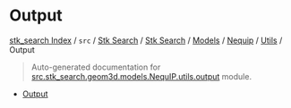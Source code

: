 # Output

[stk_search Index](../../../../../../README.md#stk_search-index) / `src` / [Stk Search](../../../../index.md#stk-search) / [Stk Search](../../../../index.md#stk-search) / [Models](../../index.md#models) / [Nequip](../index.md#nequip) / [Utils](./index.md#utils) / Output

> Auto-generated documentation for [src.stk_search.geom3d.models.NequIP.utils.output](https://github.com/mohammedazzouzi15/STK_search/blob/main/src/stk_search/geom3d/models/NequIP/utils/output.py) module.
- [Output](#output)
